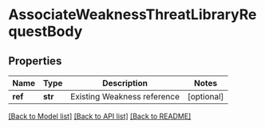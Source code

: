 # AssociateWeaknessThreatLibraryRequestBody

## Properties
Name | Type | Description | Notes
------------ | ------------- | ------------- | -------------
**ref** | **str** | Existing Weakness reference | [optional] 

[[Back to Model list]](../README.md#documentation-for-models) [[Back to API list]](../README.md#documentation-for-api-endpoints) [[Back to README]](../README.md)


